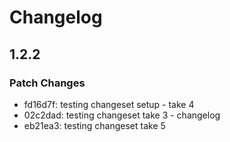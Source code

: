 # Changelog

## 1.2.2

### Patch Changes

- fd16d7f: testing changeset setup - take 4
- 02c2dad: testing changeset take 3 - changelog
- eb21ea3: testing changeset take 5

